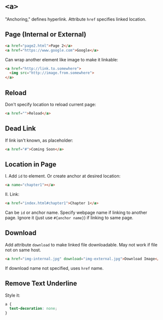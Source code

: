 # `<a>`

"Anchoring," defines hyperlink. Attribute `href` specifies linked location.

## Page (Internal or External)

```html
<a href="page2.html">Page 2</a>
<a href="https://www.google.com">Google</a>
```

Can wrap another element like image to make it linkable:

```html
<a href="http://link.to.somewhere">
  <img src="http://image.from.somewhere">
</a>
```

## Reload

Don't specify location to reload current page:

```html
<a href="">Reload</a>
```

## Dead Link

If link isn't known, as placeholder:

```html
<a href="#">Coming Soon</a>
```

## Location in Page

I. Add `id` to element. Or create anchor at desired location:

```html
<a name="chapter1"></a>
```

II. Link:

```html
<a href="index.html#chapter1">Chapter 1</a>
```

Can be `id` or anchor name. Specify webpage name if linking to another page. Ignore it (just use `#{anchor name}`) if linking to same page.

## Download

Add attribute `download` to make linked file downloadable. May not work if file not on same host.

```html
<a href="img-internal.jpg" download="img-external.jpg">Download Image</a>
```

If download name not specified, uses `href` name.

## Remove Text Underline

Style it:

```css
a {
  text-decoration: none;
}
```
